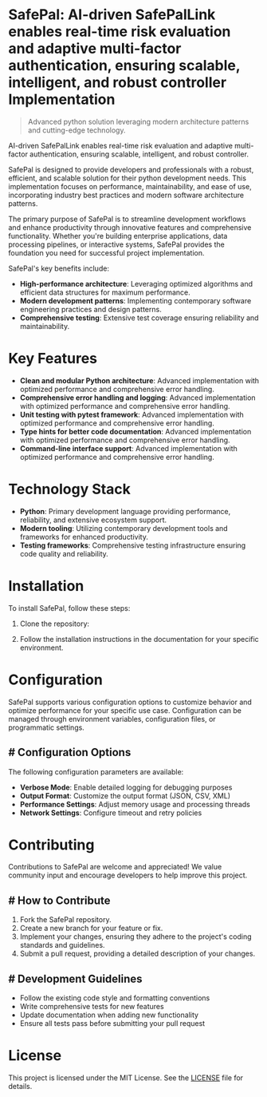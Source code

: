 # SafePal: AI-driven SafePalLink enables real-time risk evaluation and adaptive multi-factor authentication, ensuring scalable, intelligent, and robust controller Implementation
> Advanced python solution leveraging modern architecture patterns and cutting-edge technology.

AI-driven SafePalLink enables real-time risk evaluation and adaptive multi-factor authentication, ensuring scalable, intelligent, and robust controller.

SafePal is designed to provide developers and professionals with a robust, efficient, and scalable solution for their python development needs. This implementation focuses on performance, maintainability, and ease of use, incorporating industry best practices and modern software architecture patterns.

The primary purpose of SafePal is to streamline development workflows and enhance productivity through innovative features and comprehensive functionality. Whether you're building enterprise applications, data processing pipelines, or interactive systems, SafePal provides the foundation you need for successful project implementation.

SafePal's key benefits include:

* **High-performance architecture**: Leveraging optimized algorithms and efficient data structures for maximum performance.
* **Modern development patterns**: Implementing contemporary software engineering practices and design patterns.
* **Comprehensive testing**: Extensive test coverage ensuring reliability and maintainability.

# Key Features

* **Clean and modular Python architecture**: Advanced implementation with optimized performance and comprehensive error handling.
* **Comprehensive error handling and logging**: Advanced implementation with optimized performance and comprehensive error handling.
* **Unit testing with pytest framework**: Advanced implementation with optimized performance and comprehensive error handling.
* **Type hints for better code documentation**: Advanced implementation with optimized performance and comprehensive error handling.
* **Command-line interface support**: Advanced implementation with optimized performance and comprehensive error handling.

# Technology Stack

* **Python**: Primary development language providing performance, reliability, and extensive ecosystem support.
* **Modern tooling**: Utilizing contemporary development tools and frameworks for enhanced productivity.
* **Testing frameworks**: Comprehensive testing infrastructure ensuring code quality and reliability.

# Installation

To install SafePal, follow these steps:

1. Clone the repository:


2. Follow the installation instructions in the documentation for your specific environment.

# Configuration

SafePal supports various configuration options to customize behavior and optimize performance for your specific use case. Configuration can be managed through environment variables, configuration files, or programmatic settings.

## # Configuration Options

The following configuration parameters are available:

* **Verbose Mode**: Enable detailed logging for debugging purposes
* **Output Format**: Customize the output format (JSON, CSV, XML)
* **Performance Settings**: Adjust memory usage and processing threads
* **Network Settings**: Configure timeout and retry policies

# Contributing

Contributions to SafePal are welcome and appreciated! We value community input and encourage developers to help improve this project.

## # How to Contribute

1. Fork the SafePal repository.
2. Create a new branch for your feature or fix.
3. Implement your changes, ensuring they adhere to the project's coding standards and guidelines.
4. Submit a pull request, providing a detailed description of your changes.

## # Development Guidelines

* Follow the existing code style and formatting conventions
* Write comprehensive tests for new features
* Update documentation when adding new functionality
* Ensure all tests pass before submitting your pull request

# License

This project is licensed under the MIT License. See the [LICENSE](https://github.com/emrullahgit1/SafePal/blob/main/LICENSE) file for details.

